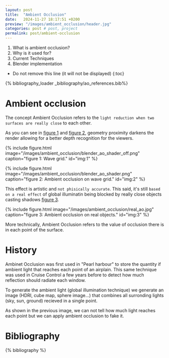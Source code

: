 ```yaml
---
layout: post
title:  "Ambient Occlusion"
date:   2024-11-27 18:17:51 +0200
preview: "/images/ambient_occlusion/header.jpg"
categories: post # post, project
permalink: post/ambient-occlusion
---
```


1. What is ambient occlusion?
2. Why is it used for?
3. Current Techniques
4. Blender implementation
<!-- end-abstract -->


<!-- index -->
* Do not remove this line (it will not be displayed)
{:toc}

{% bibliography_loader _bibliography/ao_references.bib%}

# Ambient occlusion
<!-- small introduction -->
The concept Ambient Occlusion refers to the ``light reduction when two surfaces are really close`` to each other.

As you can see in [figure 1](#img:1) and [figure 2](#img:2), geometry proximity darkens the render allowing for a better depth recognition for the viewers. 

{% include figure.html image="/images/ambient_occlusion/blender_ao_shader_off.png" 
    caption="figure 1: Wave grid." 
    id="img:1"
%}

{% include figure.html image="/images/ambient_occlusion/blender_ao_shader.png" 
    caption="figure 2: Ambient occlusion on wave grid." 
    id="img:2"
%}

This effect is artistic and ``not phisically accurate``. This said, it's still ``based on a real effect`` of global illuminatin being blocked by really close objects casting shadows  [figure 3](#img:3).

{% include figure.html image="/images/ambient_occlusion/real_ao.jpg" 
    caption="figure 3: Ambient occlusion on real objects." 
    id="img:3"
%}

More technically, Ambient Occlusion refers to the value of occlusion there is in each point of the surface.

# History
<!-- On which documents was first treated this concept -->
Ambinet Occlusion was first used in "Pearl harbour" to store the quantity if ambient light that reaches each point of an airplain. This same technique was used in Cruise Control a few years before to detect how much reflection should radiate each window.

<!-- Picture of Pearl harbour -->
<!-- Picture of Cruise Control -->

<!-- 
APROACHES:
- Ambient occlusion: a technique that, like reflection occlusion, uses a pre-rendered occlusion map accessed at render time to give the scene realistic shadowing. In addition, they developed a way to derive directional information so that a given surface point would be illuminated by the most appropriate part of the ambient environment map.

- Reflection occlusion: occluding or shadowing the reflections on the CG elements. It
addresses the problem of reflections not being correctly occluded when you use an all encompassing reflection environment. 

- Reflection Maps: Single channel reflection maps are used to attenuate reflection in areas that are either self occluding or blocked by other objects in the scene.

- Ambient environments:  Is a technique that gives a way of getting diffuse fill light illumination that is more like what we’d get from global illumination.

- Global illumination: 

-->

To generate the ambient light (global illumination technique) we generate an image (HDRI, cube map, sphere image...) that combines all surronding lights (sky, sun, ground) recieved in a single point. 

<!-- picture of an hdri -->
<!-- picture of object being globally illuminated, show the problems of occlusion -->

As shown in the previous image, we can not tell how much light reaches each point but we can apply ambient occlusion to fake it.

<!--
lets review how this technique works.

In the beggining it was meant to recognize how much (quantity) of global illumination got to each surface points in the scene. Lets put an example of a window surronded by walls. This technique will recognize that a small percentage of light will reach it but you can not know wich portion of the sky is and also you do not know self reflections such as walls that may be reflected in the window. For this reason it is not good for close ups but rather distant shots.

In cruise controll they used this technique for exactly that purpose, deciding how much illumination should each window recieve (but not the reflection itself)

This technique seems to provide better results on non reflective surfaces like in pearl harbour. Lets say we are provided an airplain surronded by a blue sphere, we know how much of this light will get to each surface point.

1. we require to generate global illumination: explain technique a little bit
2. Calculate ambient occlusion of a self object
3. calculate ambient occlusion of the proximity of two objects
4. the problem with dynamic ambient occlusion: it requires to be updated each time the scene geometry changes.
5. This technique may not be that useful with ray tracing or light paths render engines. it is meant for IBL
-->

<!-- Explaining improvved technique by generating a map that contains the direction from wich a point recieves light from specific angles. -->

# Bibliography
{% bibliography %}
